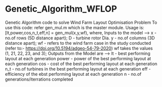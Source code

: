 # Genetic_Algorithm_WFLOP
Genetic Algorithm code to solve Wind Farm Layout Optimisation Problem 
To use this code: refer gen_mul.m which is the master module.
Usage is: [lt,power,cos,n_t,eff,n] = gen_mul(x,y,wf), 
where, Inputs to the model --> x - no.of rows (5D distance apart); D - turbine rotor Dia.
                               y - no.of columns (3D distance apart);
                               wf - refers to the wind farm case in the study
                                    conducted (refer to:- https://doi.org/10.5194/adgeo-54-79-2020)
                                    wf takes the values (1, 21, 22, 23, and 3);
       Outputs from the Model are --> lt - best performing layout at each generation
                                      power - power of the best performing layout at each generation
                                      cos - cost of the best performing layout at each generation
                                      n_t - no.of turbines in the best performing layout at each generation
                                      eff - efficiency of the ebst performing layout at each generation
                                      n - no.of generations/iterrations completed
